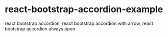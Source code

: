 # react-bootstrap-accordion-example
react bootstrap accordion, react bootstrap accordion with arrow, react bootstrap accordion always open
